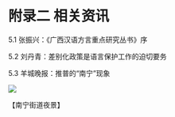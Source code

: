 # 附录二 相关资讯

5.1 张振兴：《广西汉语方言重点研究丛书》序

5.2 刘丹青：差别化政策是语言保护工作的迫切要务

5.3 羊城晚报：推普的“南宁”现象

![](https://wx1.sinaimg.cn/large/69144085ly1g8d4wrs685j21980p8u0x.jpg)

【南宁街道夜景】